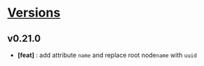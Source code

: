 # [Versions](https://github.com/Tracktor/treege/releases)

## v0.21.0
- **[feat]** : add attribute `name` and replace root node`name` with `uuid` 
